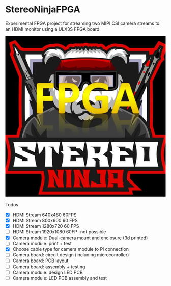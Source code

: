 # StereoNinjaFPGA
Experimental FPGA project for streaming two MIPI CSI camera streams to an HDMI monitor using a ULX3S FPGA board

![Stereo Ninja Logo FPGA](Stereoninja_FPGA.jpg)


Todos

- [x] HDMI Stream 640x480 60FPS
- [x] HDMI Stream 800x600 60 FPS
- [x] HDMI Stream 1280x720 60 FPS
- [ ] HDMI Stream 1920x1080 60FP -not possible
- [x] Camera module: Dual-camera mount and enclosure (3d printed)
- [ ] Camera module: print + test
- [x] Choose cable type for camera module to Pi connection
- [ ] Camera board: circuit design (including microconroller)
- [ ] Camera board: PCB layout
- [ ] Camera board: assembly + testing
- [ ] Camera module: design LED PCB
- [ ] Camera module: LED PCB assembly and test

